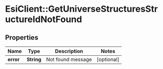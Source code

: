 # EsiClient::GetUniverseStructuresStructureIdNotFound

## Properties
Name | Type | Description | Notes
------------ | ------------- | ------------- | -------------
**error** | **String** | Not found message | [optional] 


